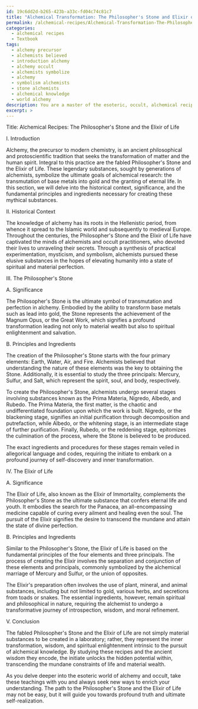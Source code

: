 ```yaml
---
id: 19c6dd2d-b265-423b-a33c-fd04c74c81c7
title: "Alchemical Transformation: The Philosopher's Stone and Elixir of Life"
permalink: /alchemical-recipes/Alchemical-Transformation-The-Philosophers-Stone-and-Elixir-of-Life/
categories:
  - alchemical recipes
  - Textbook
tags:
  - alchemy precursor
  - alchemists believed
  - introduction alchemy
  - alchemy occult
  - alchemists symbolize
  - alchemy
  - symbolism alchemists
  - stone alchemists
  - alchemical knowledge
  - world alchemy
description: You are a master of the esoteric, occult, alchemical recipes and education, you have written many textbooks on the subject in ways that provide students with rich and deep understanding of the subject. You are being asked to write textbook-like sections on a topic and you do it with full context, explainability, and reliability in accuracy to the true facts of the topic at hand, in a textbook style that a student would easily be able to learn from, in a rich, engaging, and contextual way. Always include relevant context (such as formulas and history), related concepts, and in a way that someone can gain deep insights from.
excerpt: >
---
```

  Title: Alchemical Recipes: The Philosopher's Stone and the Elixir of Life
  
  I. Introduction
  
  Alchemy, the precursor to modern chemistry, is an ancient philosophical and protoscientific tradition that seeks the transformation of matter and the human spirit. Integral to this practice are the fabled Philosopher's Stone and the Elixir of Life. These legendary substances, sought by generations of alchemists, symbolize the ultimate goals of alchemical research: the transmutation of base metals into gold and the granting of eternal life. In this section, we will delve into the historical context, significance, and the fundamental principles and ingredients necessary for creating these mythical substances.
  
  II. Historical Context
  
  The knowledge of alchemy has its roots in the Hellenistic period, from whence it spread to the Islamic world and subsequently to medieval Europe. Throughout the centuries, the Philosopher's Stone and the Elixir of Life have captivated the minds of alchemists and occult practitioners, who devoted their lives to unraveling their secrets. Through a synthesis of practical experimentation, mysticism, and symbolism, alchemists pursued these elusive substances in the hopes of elevating humanity into a state of spiritual and material perfection.
  
  III. The Philosopher's Stone
  
  A. Significance
  
  The Philosopher's Stone is the ultimate symbol of transmutation and perfection in alchemy. Embodied by the ability to transform base metals such as lead into gold, the Stone represents the achievement of the Magnum Opus, or the Great Work, which signifies a profound transformation leading not only to material wealth but also to spiritual enlightenment and salvation.
  
  B. Principles and Ingredients
  
  The creation of the Philosopher's Stone starts with the four primary elements: Earth, Water, Air, and Fire. Alchemists believed that understanding the nature of these elements was the key to obtaining the Stone. Additionally, it is essential to study the three principals: Mercury, Sulfur, and Salt, which represent the spirit, soul, and body, respectively.
  
  To create the Philosopher's Stone, alchemists undergo several stages involving substances known as the Prima Materia, Nigredo, Albedo, and Rubedo. The Prima Materia, the first matter, is the chaotic and undifferentiated foundation upon which the work is built. Nigredo, or the blackening stage, signifies an initial purification through decomposition and putrefaction, while Albedo, or the whitening stage, is an intermediate stage of further purification. Finally, Rubedo, or the reddening stage, epitomizes the culmination of the process, where the Stone is believed to be produced.
  
  The exact ingredients and procedures for these stages remain veiled in allegorical language and codes, requiring the initiate to embark on a profound journey of self-discovery and inner transformation.
  
  IV. The Elixir of Life
  
  A. Significance
  
  The Elixir of Life, also known as the Elixir of Immortality, complements the Philosopher's Stone as the ultimate substance that confers eternal life and youth. It embodies the search for the Panacea, an all-encompassing medicine capable of curing every ailment and healing even the soul. The pursuit of the Elixir signifies the desire to transcend the mundane and attain the state of divine perfection.
  
  B. Principles and Ingredients
  
  Similar to the Philosopher's Stone, the Elixir of Life is based on the fundamental principles of the four elements and three principals. The process of creating the Elixir involves the separation and conjunction of these elements and principals, commonly symbolized by the alchemical marriage of Mercury and Sulfur, or the union of opposites.
  
  The Elixir's preparation often involves the use of plant, mineral, and animal substances, including but not limited to gold, various herbs, and secretions from toads or snakes. The essential ingredients, however, remain spiritual and philosophical in nature, requiring the alchemist to undergo a transformative journey of introspection, wisdom, and moral refinement.
  
  V. Conclusion
  
  The fabled Philosopher's Stone and the Elixir of Life are not simply material substances to be created in a laboratory; rather, they represent the inner transformation, wisdom, and spiritual enlightenment intrinsic to the pursuit of alchemical knowledge. By studying these recipes and the ancient wisdom they encode, the initiate unlocks the hidden potential within, transcending the mundane constraints of life and material wealth.
  
  As you delve deeper into the esoteric world of alchemy and occult, take these teachings with you and always seek new ways to enrich your understanding. The path to the Philosopher's Stone and the Elixir of Life may not be easy, but it will guide you towards profound truth and ultimate self-realization.
